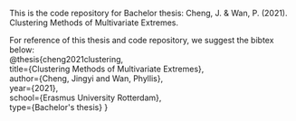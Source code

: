 This is the code repository for Bachelor thesis:
Cheng, J. &  Wan, P. (2021). Clustering Methods of Multivariate Extremes.

For reference of this thesis and code repository, we suggest the bibtex below: <br>
@thesis{cheng2021clustering, <br>
  title={Clustering Methods of Multivariate Extremes}, <br>
  author={Cheng, Jingyi and Wan, Phyllis}, <br>
  year={2021}, <br>
  school={Erasmus University Rotterdam}, <br>
  type={Bachelor's thesis}
}
